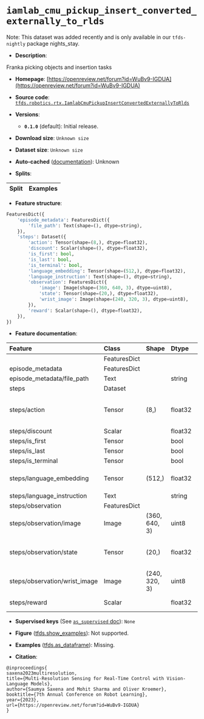 <div itemscope itemtype="http://schema.org/Dataset">
  <div itemscope itemprop="includedInDataCatalog" itemtype="http://schema.org/DataCatalog">
    <meta itemprop="name" content="TensorFlow Datasets" />
  </div>
  <meta itemprop="name" content="iamlab_cmu_pickup_insert_converted_externally_to_rlds" />
  <meta itemprop="description" content="Franka picking objects and insertion tasks&#10;&#10;To use this dataset:&#10;&#10;```python&#10;import tensorflow_datasets as tfds&#10;&#10;ds = tfds.load(&#x27;iamlab_cmu_pickup_insert_converted_externally_to_rlds&#x27;, split=&#x27;train&#x27;)&#10;for ex in ds.take(4):&#10;  print(ex)&#10;```&#10;&#10;See [the guide](https://www.tensorflow.org/datasets/overview) for more&#10;informations on [tensorflow_datasets](https://www.tensorflow.org/datasets).&#10;&#10;" />
  <meta itemprop="url" content="https://www.tensorflow.org/datasets/catalog/iamlab_cmu_pickup_insert_converted_externally_to_rlds" />
  <meta itemprop="sameAs" content="https://openreview.net/forum?id=WuBv9-IGDUA" />
  <meta itemprop="citation" content="@inproceedings{&#10;saxena2023multiresolution,&#10;title={Multi-Resolution Sensing for Real-Time Control with Vision-Language Models},&#10;author={Saumya Saxena and Mohit Sharma and Oliver Kroemer},&#10;booktitle={7th Annual Conference on Robot Learning},&#10;year={2023},&#10;url={https://openreview.net/forum?id=WuBv9-IGDUA}&#10;}" />
</div>

# `iamlab_cmu_pickup_insert_converted_externally_to_rlds`


Note: This dataset was added recently and is only available in our
`tfds-nightly` package
<span class="material-icons" title="Available only in the tfds-nightly package">nights_stay</span>.

*   **Description**:

Franka picking objects and insertion tasks

*   **Homepage**:
    [https://openreview.net/forum?id=WuBv9-IGDUA](https://openreview.net/forum?id=WuBv9-IGDUA)

*   **Source code**:
    [`tfds.robotics.rtx.IamlabCmuPickupInsertConvertedExternallyToRlds`](https://github.com/tensorflow/datasets/tree/master/tensorflow_datasets/robotics/rtx/rtx.py)

*   **Versions**:

    *   **`0.1.0`** (default): Initial release.

*   **Download size**: `Unknown size`

*   **Dataset size**: `Unknown size`

*   **Auto-cached**
    ([documentation](https://www.tensorflow.org/datasets/performances#auto-caching)):
    Unknown

*   **Splits**:

Split | Examples
:---- | -------:

*   **Feature structure**:

```python
FeaturesDict({
    'episode_metadata': FeaturesDict({
        'file_path': Text(shape=(), dtype=string),
    }),
    'steps': Dataset({
        'action': Tensor(shape=(8,), dtype=float32),
        'discount': Scalar(shape=(), dtype=float32),
        'is_first': bool,
        'is_last': bool,
        'is_terminal': bool,
        'language_embedding': Tensor(shape=(512,), dtype=float32),
        'language_instruction': Text(shape=(), dtype=string),
        'observation': FeaturesDict({
            'image': Image(shape=(360, 640, 3), dtype=uint8),
            'state': Tensor(shape=(20,), dtype=float32),
            'wrist_image': Image(shape=(240, 320, 3), dtype=uint8),
        }),
        'reward': Scalar(shape=(), dtype=float32),
    }),
})
```

*   **Feature documentation**:

Feature                       | Class        | Shape         | Dtype   | Description
:---------------------------- | :----------- | :------------ | :------ | :----------
                              | FeaturesDict |               |         |
episode_metadata              | FeaturesDict |               |         |
episode_metadata/file_path    | Text         |               | string  | Path to the original data file.
steps                         | Dataset      |               |         |
steps/action                  | Tensor       | (8,)          | float32 | Robot action, consists of [3x end-effector position, 4x end-effector quaternion, 1x gripper open/close].
steps/discount                | Scalar       |               | float32 | Discount if provided, default to 1.
steps/is_first                | Tensor       |               | bool    |
steps/is_last                 | Tensor       |               | bool    |
steps/is_terminal             | Tensor       |               | bool    |
steps/language_embedding      | Tensor       | (512,)        | float32 | Kona language embedding. See https://tfhub.dev/google/universal-sentence-encoder-large/5
steps/language_instruction    | Text         |               | string  | Language Instruction.
steps/observation             | FeaturesDict |               |         |
steps/observation/image       | Image        | (360, 640, 3) | uint8   | Main camera RGB observation.
steps/observation/state       | Tensor       | (20,)         | float32 | Robot state, consists of [7x robot joint angles, 1x gripper status, 6x joint torques, 6x end-effector force].
steps/observation/wrist_image | Image        | (240, 320, 3) | uint8   | Wrist camera RGB observation.
steps/reward                  | Scalar       |               | float32 | Reward if provided, 1 on final step for demos.

*   **Supervised keys** (See
    [`as_supervised` doc](https://www.tensorflow.org/datasets/api_docs/python/tfds/load#args)):
    `None`

*   **Figure**
    ([tfds.show_examples](https://www.tensorflow.org/datasets/api_docs/python/tfds/visualization/show_examples)):
    Not supported.

*   **Examples**
    ([tfds.as_dataframe](https://www.tensorflow.org/datasets/api_docs/python/tfds/as_dataframe)):
    Missing.

*   **Citation**:

```
@inproceedings{
saxena2023multiresolution,
title={Multi-Resolution Sensing for Real-Time Control with Vision-Language Models},
author={Saumya Saxena and Mohit Sharma and Oliver Kroemer},
booktitle={7th Annual Conference on Robot Learning},
year={2023},
url={https://openreview.net/forum?id=WuBv9-IGDUA}
}
```

